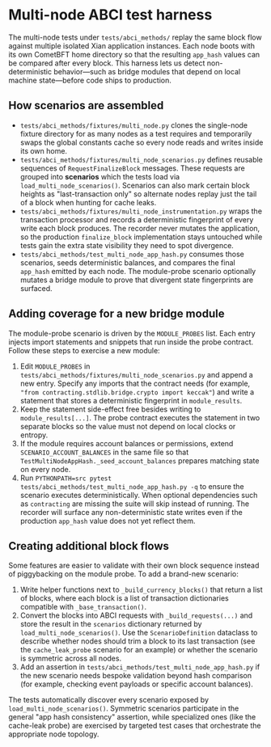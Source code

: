 # Multi-node ABCI test harness

The multi-node tests under `tests/abci_methods/` replay the same block flow
against multiple isolated Xian application instances.  Each node boots with its
own CometBFT home directory so that the resulting `app_hash` values can be
compared after every block.  This harness lets us detect non-deterministic
behavior—such as bridge modules that depend on local machine state—before code
ships to production.

## How scenarios are assembled

* `tests/abci_methods/fixtures/multi_node.py` clones the single-node fixture
  directory for as many nodes as a test requires and temporarily swaps the
  global constants cache so every node reads and writes inside its own home.
* `tests/abci_methods/fixtures/multi_node_scenarios.py` defines reusable
  sequences of `RequestFinalizeBlock` messages.  These requests are grouped into
  **scenarios** which the tests load via `load_multi_node_scenarios()`.
  Scenarios can also mark certain block heights as "last-transaction only" so
  alternate nodes replay just the tail of a block when hunting for cache leaks.
* `tests/abci_methods/fixtures/multi_node_instrumentation.py` wraps the
  transaction processor and records a deterministic fingerprint of every write
  each block produces.  The recorder never mutates the application, so the
  production `finalize_block` implementation stays untouched while tests gain
  the extra state visibility they need to spot divergence.
* `tests/abci_methods/test_multi_node_app_hash.py` consumes those scenarios,
  seeds deterministic balances, and compares the final `app_hash` emitted by
  each node.  The module-probe scenario optionally mutates a bridge module to
  prove that divergent state fingerprints are surfaced.

## Adding coverage for a new bridge module

The module-probe scenario is driven by the `MODULE_PROBES` list.  Each entry
injects import statements and snippets that run inside the probe contract.
Follow these steps to exercise a new module:

1. Edit `MODULE_PROBES` in
   `tests/abci_methods/fixtures/multi_node_scenarios.py` and append a new entry.
   Specify any imports that the contract needs (for example,
   `"from contracting.stdlib.bridge.crypto import keccak"`) and write a
   statement that stores a deterministic fingerprint in `module_results`.
2. Keep the statement side-effect free besides writing to
   `module_results[...]`.  The probe contract executes the statement in two
   separate blocks so the value must not depend on local clocks or entropy.
3. If the module requires account balances or permissions, extend
   `SCENARIO_ACCOUNT_BALANCES` in the same file so that
   `TestMultiNodeAppHash._seed_account_balances` prepares matching state on
   every node.
4. Run `PYTHONPATH=src pytest tests/abci_methods/test_multi_node_app_hash.py -q`
   to ensure the scenario executes deterministically.  When optional dependencies
   such as `contracting` are missing the suite will skip instead of running.  The
   recorder will surface any non-deterministic state writes even if the
   production `app_hash` value does not yet reflect them.

## Creating additional block flows

Some features are easier to validate with their own block sequence instead of
piggybacking on the module probe.  To add a brand-new scenario:

1. Write helper functions next to `_build_currency_blocks()` that return a list
   of blocks, where each block is a list of transaction dictionaries compatible
   with `_base_transaction()`.
2. Convert the blocks into ABCI requests with `_build_requests(...)` and store
   the result in the `scenarios` dictionary returned by
   `load_multi_node_scenarios()`.  Use the `ScenarioDefinition` dataclass to
   describe whether nodes should trim a block to its last transaction (see the
   `cache_leak_probe` scenario for an example) or whether the scenario is
   symmetric across all nodes.
3. Add an assertion in `tests/abci_methods/test_multi_node_app_hash.py` if the
   new scenario needs bespoke validation beyond hash comparison (for example,
   checking event payloads or specific account balances).

The tests automatically discover every scenario exposed by
`load_multi_node_scenarios()`.  Symmetric scenarios participate in the general
"app hash consistency" assertion, while specialized ones (like the cache-leak
probe) are exercised by targeted test cases that orchestrate the appropriate
node topology.
